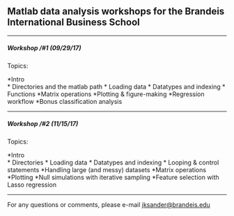 ## Matlab data analysis workshops for the Brandeis International Business School


-----------------------------
##### Workshop /#1 (09/29/17)

Topics:
 
*Intro  
    * Directories and the matlab path 
    * Loading data
    * Datatypes and indexing
    * Functions 
*Matrix operations
*Plotting & figure-making
*Regression workflow
*Bonus classification analysis


-----------------------------
##### Workshop /#2 (11/15/17)

Topics:

*Intro  
    * Directories
    * Loading data
    * Datatypes and indexing
    * Looping & control statements
*Handling large (and messy) datasets
*Matrix operations
*Plotting
*Null simulations with iterative sampling
*Feature selection with Lasso regression


-----------------------------
For any questions or comments, please e-mail jksander@brandeis.edu
